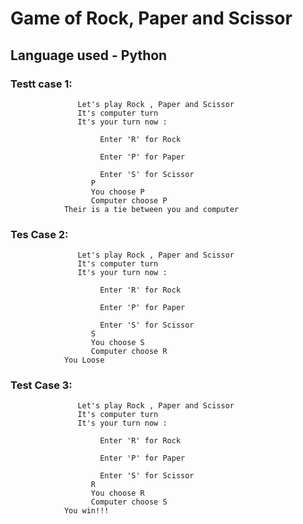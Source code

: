 # Game of Rock, Paper and Scissor
## Language used - Python

### Testt case 1:
                   Let's play Rock , Paper and Scissor
                   It's computer turn
                   It's your turn now :

	                    Enter 'R' for Rock

	                    Enter 'P' for Paper

	                    Enter 'S' for Scissor
                      P
                      You choose P
                      Computer choose P
				Their is a tie between you and computer

### Tes Case 2:
                   Let's play Rock , Paper and Scissor
                   It's computer turn
                   It's your turn now :

	                    Enter 'R' for Rock

	                    Enter 'P' for Paper

	                    Enter 'S' for Scissor
                      S
                      You choose S
                      Computer choose R
				You Loose

### Test Case 3:
                   Let's play Rock , Paper and Scissor
                   It's computer turn
                   It's your turn now :

	                    Enter 'R' for Rock

	                    Enter 'P' for Paper

	                    Enter 'S' for Scissor
                      R
                      You choose R
                      Computer choose S
				You win!!!
